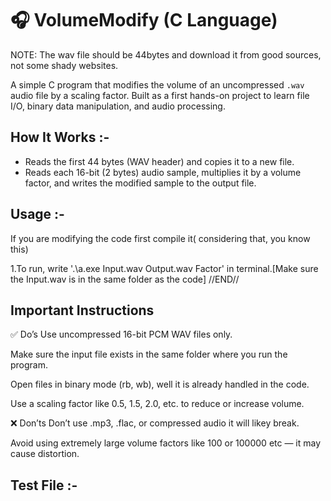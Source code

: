 # 🎧 VolumeModify (C Language)

NOTE: The wav file should be 44bytes and download it from good sources, not some shady websites.

A simple C program that modifies the volume of an uncompressed `.wav` audio file by a scaling factor. Built as a first hands-on project to learn file I/O, binary data manipulation, and audio processing.

## How It Works :-

- Reads the first 44 bytes (WAV header) and copies it to a new file.
- Reads each 16-bit (2 bytes) audio sample, multiplies it by a volume factor, and writes the modified sample to the output file.

## Usage :-

If you are modifying the code first compile it( considering that, you know this)

1.To run, write '.\a.exe Input.wav Output.wav Factor' in terminal.[Make sure the Input.wav is in the same folder as the code]
 //END//

## Important Instructions

✅ Do’s
Use uncompressed 16-bit PCM WAV files only.

Make sure the input file exists in the same folder where you run the program.

Open files in binary mode (rb, wb), well it is already handled in the code.

Use a scaling factor like 0.5, 1.5, 2.0, etc. to reduce or increase volume.

❌ Don’ts
Don’t use .mp3, .flac, or compressed audio it will likey break.

Avoid using extremely large volume factors like 100 or 100000 etc — it may cause distortion.


## Test File :-

